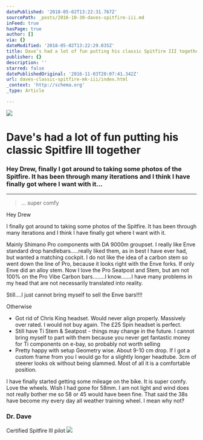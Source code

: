 ```yaml
---
datePublished: '2018-05-02T13:22:31.767Z'
sourcePath: _posts/2016-10-30-daves-spitfire-iii.md
inFeed: true
hasPage: true
author: []
via: {}
dateModified: '2018-05-02T13:22:29.035Z'
title: Dave’s had a lot of fun putting his classic Spitfire III together
publisher: {}
description: ''
starred: false
datePublishedOriginal: '2016-11-03T20:07:41.342Z'
url: daves-classic-spitfire-mk-iii/index.html
_context: 'http://schema.org'
_type: Article

---
```

![](https://the-grid-user-content.s3-us-west-2.amazonaws.com/763b5b1c-8291-46bc-801b-2c1eae5cd804.jpg)

# Dave's had a lot of fun putting his classic Spitfire III together

### Hey Drew, finally I got around to taking some photos of the Spitfire. It has been through many iterations and I think I have finally got where I want with it...

---

> ... super comfy

Hey Drew

I finally got around to taking some photos of the Spitfire. It has been through many iterations and I think I have finally got where I want with it.

Mainly Shimano Pro components with DA 9000m groupset. I really like Enve standard drop handlebars.....really liked them, as in best I have ever had, but wanted a matching cockpit. I do not like the idea of a carbon stem so went down the line of Pro, because it looks right with the Enve forks. If only Enve did an alloy stem. Now I love the Pro Seatpost and Stem, but am not 100% on the Pro Vibe Carbon bars........I know.......I have many problems in my head that are not necessarily translated into reality.

Still....I just cannot bring myself to sell the Enve bars!!!!

Otherwise

* Got rid of Chris King headset. Would never align properly. Massively over rated. I would not buy again. The £25 Spin headset is perfect.
* Still have Ti Stem & Seatpost - things may change in the future. I cannot bring myself to part with them because you never get fantastic money for Ti components on e-bay, so probably not worth selling
* Pretty happy with setup Geometry wise. About 9-10 cm drop. If I got a custom frame from you I would go for a slightly longer headtube. 3cm of steerer looks ok without being slammed. Most of all it is a comfortable position.

I have finally started getting some mileage on the bike. It is super comfy. Love the wheels. Wish I had gone for 58mm. I am not light and wind does not really bother me so 58 or 45 would have been fine. That said the 38s have become my every day all weather training wheel. I mean why not?

### Dr. Dave  
Certified Spitfire III pilot
![](https://the-grid-user-content.s3-us-west-2.amazonaws.com/c2251133-854a-424a-8238-7dfecce83f86.jpg)